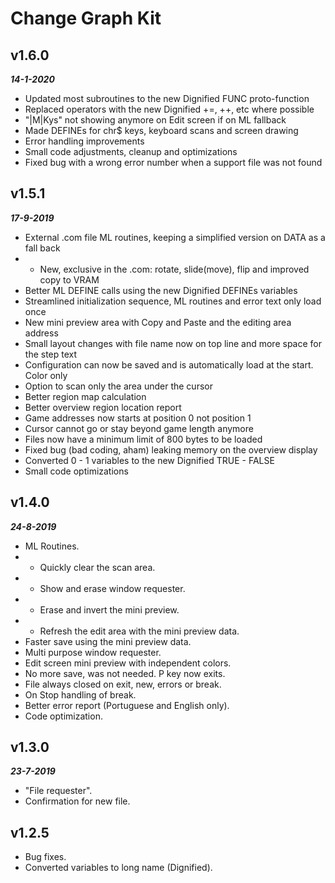 # Change Graph Kit

## **v1.6.0**  
***14-1-2020***  

- Updated most subroutines to the new Dignified FUNC proto-function
- Replaced operators with the new Dignified +=, ++, etc where possible
- "|M|Kys" not showing anymore on Edit screen if on ML fallback
- Made DEFINEs for chr$ keys, keyboard scans and screen drawing
- Error handling improvements
- Small code adjustments, cleanup and optimizations
- Fixed bug with a wrong error number when a support file was not found

## **v1.5.1**  
***17-9-2019***  
- External .com file ML routines, keeping a simplified version on DATA as a fall back
- - New, exclusive in the .com: rotate, slide(move), flip and improved copy to VRAM 
- Better ML DEFINE calls using the new Dignified DEFINEs variables
- Streamlined initialization sequence, ML routines and error text only load once
- New mini preview area with Copy and Paste and the editing area address
- Small layout changes with file name now on top line and more space for the step text
- Configuration can now be saved and is automatically load at the start. Color only
- Option to scan only the area under the cursor
- Better region map calculation
- Better overview region location report
- Game addresses now starts at position 0 not position 1
- Cursor cannot go or stay beyond game length anymore
- Files now have a minimum limit of 800 bytes to be loaded
- Fixed bug (bad coding, aham) leaking memory on the overview display
- Converted 0 - 1 variables to the new Dignified TRUE - FALSE
- Small code optimizations 

## **v1.4.0**  
***24-8-2019***  
- ML Routines.  
- - Quickly clear the scan area.  
- - Show and erase window requester.  
- - Erase and invert the mini preview.  
- - Refresh the edit area with the mini preview data.  
- Faster save using the mini preview data.  
- Multi purpose window requester.  
- Edit screen mini preview with independent colors.  
- No more save, was not needed. P key now exits.  
- File always closed on exit, new, errors or break.  
- On Stop handling of break.  
- Better error report (Portuguese and English only).  
- Code optimization.  

## **v1.3.0**  
***23-7-2019***
- "File requester".  
- Confirmation for new file.  

## **v1.2.5**  
- Bug fixes.  
- Converted variables to long name (Dignified).   
